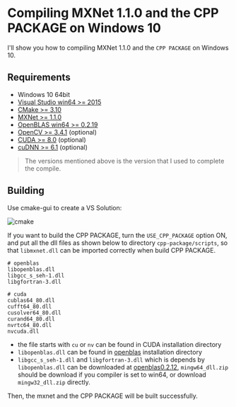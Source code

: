 # Compiling MXNet 1.1.0 and the CPP PACKAGE on Windows 10

I'll show you how to compiling MXNet 1.1.0 and the `CPP PACKAGE` on Windows 10.

## Requirements

- Windows 10 64bit
- [Visual Studio win64 >= 2015][vs]
- [CMake >= 3.10][cmake]
- [MXNet >= 1.1.0][mxnet]
- [OpenBLAS win64 >= 0.2.19][openblas]
- [OpenCV >= 3.4.1][opencv] (optional)
- [CUDA >= 8.0][cuda] (optional)
- [cuDNN >= 6.1][cudnn] (optional)

> The versions mentioned above is the version that I used to complete the compile.

## Building

Use cmake-gui to create a VS Solution:

![cmake](http://wx3.sinaimg.cn/mw690/c11835d4gy1fqrg592tjwj20vs0p50tv.jpg)

If you want to build the CPP PACKAGE, turn the `USE_CPP_PACKAGE` option ON,
and put all the dll files as shown below to directory `cpp-package/scripts`,
so that `libmxnet.dll` can be imported correctly when build CPP PACKAGE.

```
# openblas
libopenblas.dll
libgcc_s_seh-1.dll
libgfortran-3.dll

# cuda
cublas64_80.dll
cufft64_80.dll
cusolver64_80.dll
curand64_80.dll
nvrtc64_80.dll
nvcuda.dll
```

- the file starts with `cu` or `nv` can be found in CUDA installation directory
- `libopenblas.dll` can be found in [openblas][openblas] installation directory
- `libgcc_s_seh-1.dll` and `libgfortran-3.dll` which is depends by `libopenblas.dll` can be downloaded at [openblas0.2.12][openblas0212],  `mingw64_dll.zip` should be download if you compiler is set to win64, or download `mingw32_dll.zip` directly.

Then, the mxnet and the CPP PACKAGE will be built successfully.

[openblas]: https://sourceforge.net/projects/openblas/files
[openblas0212]: https://sourceforge.net/projects/openblas/files/v0.2.15/
[opencv]: https://sourceforge.net/projects/opencvlibrary/files/opencv-win
[vs]: https://www.visualstudio.com
[cmake]: https://cmake.org/download/
[mxnet]: https://github.com/apache/incubator-mxnet/releases
[cuda]: https://developer.nvidia.com/cuda-downloads?target_os=Windows&target_arch=x86_64&target_version=10&target_type=exelocal
[cudnn]: https://developer.nvidia.com/cudnn